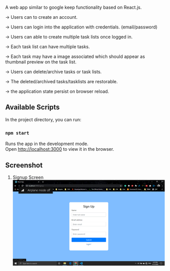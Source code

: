 A web app similar to google keep functionality based on React.js.

-> Users can to create an account.

-> Users can login into the application with credentials. (email/password)

-> Users can able to create multiple task lists once logged in.

-> Each task list can have multiple tasks.

-> Each task may have a image associated which should appear as thumbnail preview on the task list.

-> Users can delete/archive tasks or task lists.

-> The deleted/archived tasks/tasklists are restorable.

-> the application state persist on browser reload.

## Available Scripts

In the project directory, you can run:

### `npm start`

Runs the app in the development mode.<br />
Open [http://localhost:3000](http://localhost:3000) to view it in the browser.

## Screenshot

1. Signup Screen
   ![Alt text](./screenshots/signup.png)
